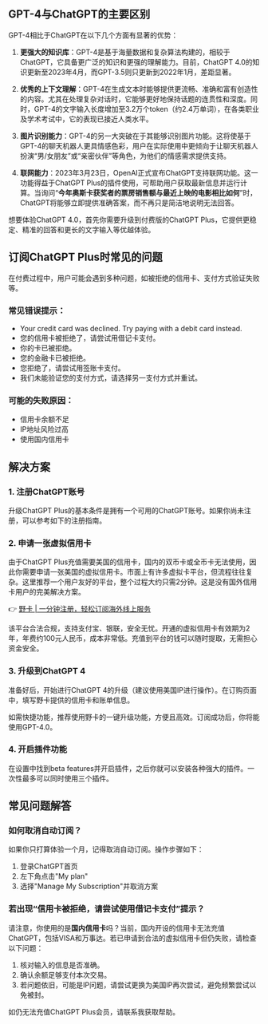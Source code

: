 ## GPT-4与ChatGPT的主要区别

GPT-4相比于ChatGPT在以下几个方面有显著的优势：

1. **更强大的知识库**：GPT-4是基于海量数据和复杂算法构建的，相较于ChatGPT，它具备更广泛的知识和更强的理解能力。目前，ChatGPT 4.0的知识更新至2023年4月，而GPT-3.5则只更新到2022年1月，差距显著。
   
2. **优秀的上下文理解**：GPT-4在生成文本时能够提供更流畅、准确和富有创造性的内容。尤其在处理复杂对话时，它能够更好地保持话题的连贯性和深度。同时，GPT-4的文字输入长度增加至3.2万个token（约2.4万单词），在各类职业及学术考试中，它的表现已接近人类水平。

3. **图片识别能力**：GPT-4的另一大突破在于其能够识别图片功能。这将使基于GPT-4的聊天机器人更具情感色彩，用户在实际使用中更倾向于让聊天机器人扮演“男/女朋友”或“亲密伙伴”等角色，为他们的情感需求提供支持。

4. **联网能力**：2023年3月23日，OpenAI正式宣布ChatGPT支持联网功能。这一功能得益于ChatGPT Plus的插件使用，可帮助用户获取最新信息并运行计算。当询问“**今年奥斯卡获奖者的票房销售额与最近上映的电影相比如何**”时，ChatGPT将能够立即提供准确答案，而不再只是简洁地说明无法回答。

想要体验ChatGPT 4.0，首先你需要升级到付费版的ChatGPT Plus，它提供更稳定、精准的回答和更长的文字输入等优越体验。

## 订阅ChatGPT Plus时常见的问题

在付费过程中，用户可能会遇到多种问题，如被拒绝的信用卡、支付方式验证失败等。

### 常见错误提示：

- Your credit card was declined. Try paying with a debit card instead.
- 您的信用卡被拒绝了，请尝试用借记卡支付。
- 你的卡已被拒绝。
- 您的金融卡已被拒绝。
- 您拒绝了，请尝试用签账卡支付。
- 我们未能验证您的支付方式，请选择另一支付方式并重试。

### 可能的失败原因：

- 信用卡余额不足
- IP地址风险过高
- 使用国内信用卡

## 解决方案

### 1. 注册ChatGPT账号

升级ChatGPT Plus的基本条件是拥有一个可用的ChatGPT账号。如果你尚未注册，可以参考如下的注册指南。

### 2. 申请一张虚拟信用卡

由于ChatGPT Plus充值需要美国的信用卡，国内的双币卡或全币卡无法使用，因此你需要申请一张美国的虚拟信用卡。市面上有许多虚拟卡平台，但流程往往复杂。这里推荐一个用户友好的平台，整个过程大约只需2分钟。这是没有国外信用卡用户的完美解决方案。

👉 [野卡 | 一分钟注册，轻松订阅海外线上服务](https://bit.ly/bewildcard)

该平台合法合规，支持支付宝、银联，安全无忧。开通的虚拟信用卡有效期为2年，年费约100元人民币，成本非常低。充值到平台的钱可以随时提取，无需担心资金安全。

### 3. 升级到ChatGPT 4

准备好后，开始进行ChatGPT 4的升级（建议使用美国IP进行操作）。在订购页面中，填写野卡提供的信用卡和账单信息。

如需快捷功能，推荐使用野卡的一键升级功能，方便且高效。订阅成功后，你将能使用GPT-4.0。

### 4. 开启插件功能

在设置中找到beta features并开启插件，之后你就可以安装各种强大的插件。一次性最多可以同时使用三个插件。

## 常见问题解答

### 如何取消自动订阅？

如果你只打算体验一个月，记得取消自动订阅。操作步骤如下：

1. 登录ChatGPT首页
2. 左下角点击"My plan"
3. 选择"Manage My Subscription"并取消方案

### 若出现“信用卡被拒绝，请尝试使用借记卡支付”提示？

请注意，你使用的是**国内信用卡**吗？当前，国内开设的信用卡无法充值ChatGPT，包括VISA和万事达。若已申请到合法的虚拟信用卡但仍失败，请检查以下问题：

1. 核对输入的信息是否准确。
2. 确认余额足够支付本次交易。
3. 若问题依旧，可能是IP问题，请尝试更换为美国IP再次尝试，避免频繁尝试以免被封。

如仍无法充值ChatGPT Plus会员，请联系我获取帮助。